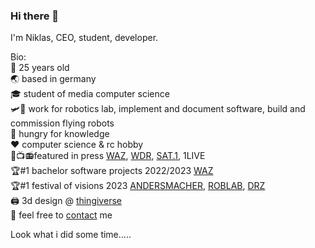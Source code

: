 ### Hi there 👋

I'm Niklas, CEO, student, developer.<br/>

Bio:<br/>
🧑 25 years old<br/>
🌏 based in germany<br/>
🎓 student of media computer science<br/>
🛩️🚁 work for robotics lab, implement and document software, build and commission flying robots<br/>
🍴 hungry for knowledge<br/>
❤️ computer science & rc hobby<br/>
📰📺📻featured in press [WAZ](https://www.waz.de/staedte/dortmund/wie-drohnen-aus-gelsenkirchen-leben-retten-koennen-id237101559.html), [WDR](https://www1.wdr.de/fernsehen/lokalzeit/ruhr/videos/video-studierende-entwickeln-drohnen-als-lebensretter-100.html), [SAT.1](https://www.sat1nrw.de/aktuell/drohnen-sollen-leben-retten-230697/), 1LIVE<br/>
🏆#1 bachelor software projects 2022/2023 [WAZ](https://www.waz.de/staedte/gelsenkirchen/gelsenkirchener-studenten-praesentieren-ihre-besten-ideen-id237540113.html)<br/>
🏆#1 festival of visions 2023 [ANDERSMACHER](https://www.instagram.com/p/CsG8HehN_YU/), [ROBLAB](https://www.instagram.com/p/CsJTiEBM4sN/), [DRZ](https://www.instagram.com/p/CsJZ818ItcN/)<br/>
🖨️ 3d design @ [thingiverse](https://www.thingiverse.com/niklas_voigt/)  
📩 feel free to [contact](mailto:mail@niklas-voigt.de) me



Look what i did some time.....
